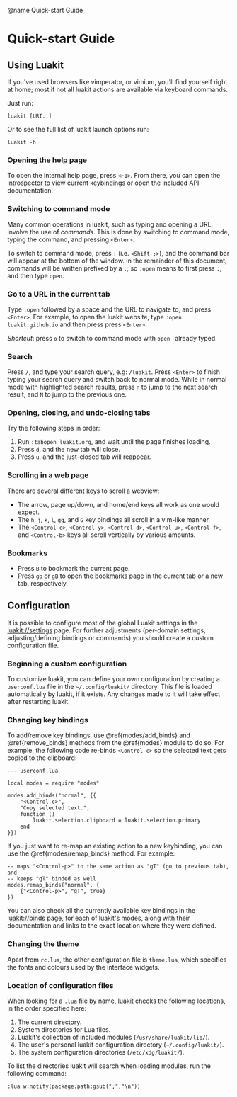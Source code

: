 @name Quick-start Guide

# Quick-start Guide

## Using Luakit

If you've used browsers like vimperator, or vimium, you'll find yourself
right at home; most if not all luakit actions are available via keyboard
commands.

Just run:

    luakit [URI..]

Or to see the full list of luakit launch options run:

    luakit -h

### Opening the help page

To open the internal help page, press `<F1>`. From there, you can open
the introspector to view current keybindings or open the included API
documentation.

### Switching to command mode

Many common operations in luakit, such as typing and opening a URL, involve the
use of _commands_. This is done by switching to command mode, typing the
command, and pressing `<Enter>`.

To switch to command mode, press `:` (i.e. `<Shift-;>`), and the command
bar will appear at the bottom of the window. In the remainder of this document,
commands will be written prefixed by a `:`; so `:open` means to first press
`:`, and then type `open`.

### Go to a URL in the current tab

Type `:open` followed by a space and the URL to navigate to, and press `<Enter>`.
For example, to open the luakit website, type `:open luakit.github.io` and then
press press `<Enter>`.

_Shortcut_: press `o` to switch to command mode with `open ` already typed.

### Search

Press `/`, and type your search query, e.g: `/luakit`. Press `<Enter>`
to finish typing your search query and switch back to normal mode.
While in normal mode with highlighted search results, press `n` to
jump to the next search result, and `N` to jump to the previous one.

### Opening, closing, and undo-closing tabs

Try the following steps in order:

1. Run `:tabopen luakit.org`, and wait until the page finishes loading.
2. Press `d`, and the new tab will close.
3. Press `u`, and the just-closed tab will reappear.

### Scrolling in a web page

There are several different keys to scroll a webview:

 - The arrow, page up/down, and home/end keys all work as one would expect.
 - The `h`, `j`, `k`, `l`, `gg`, and `G` key bindings all scroll in a vim-like manner.
 - The `<Control-e>`, `<Control-y>`, `<Control-d>`, `<Control-u>`,
   `<Control-f>`, and `<Control-b>` keys all scroll vertically by various
   amounts.

### Bookmarks

 - Press `B` to bookmark the current page.
 - Press `gb` or `gB` to open the bookmarks page in the current tab or a
   new tab, respectively.

## Configuration

It is possible to configure most of the global Luakit settings in the
<a href="luakit://settings">luakit://settings</a> page. For further
adjustments (per-domain settings, adjusting/defining bindings or commands) you
should create a custom configuration file.

### Beginning a custom configuration

To customize luakit, you can define your own configuration by creating a
`userconf.lua` file in the `~/.config/luakit/` directory. This file
is loaded automatically by luakit, if it exists. Any changes made to it will
take effect after restarting luakit.

### Changing key bindings

To add/remove key bindings, use @ref{modes/add_binds} and @ref{remove_binds}
methods from the @ref{modes} module to do so.  For example, the following code
re-binds `<Control-c>` so the selected text gets copied to the clipboard:

    --- userconf.lua

    local modes = require "modes"

    modes.add_binds("normal", {{
        "<Control-c>",
        "Copy selected text.",
        function ()
            luakit.selection.clipboard = luakit.selection.primary
        end
    }})

If you just want to re-map an existing action to a new keybinding, you can use
the @ref{modes/remap_binds} method. For example:

    -- maps "<Control-p>" to the same action as "gT" (go to previous tab), and
    -- keeps "gT" binded as well
    modes.remap_binds("normal", {
        {"<Control-p>", "gT", true}
    })

You can also check all the currently available key bindings in the
<a href="luakit://binds">luakit://binds</a> page, for each of luakit's modes,
along with their documentation and links to the exact location where they
were defined.

### Changing the theme

Apart from `rc.lua`, the other configuration file is `theme.lua`, which
specifies the fonts and colours used by the interface widgets.

### Location of configuration files

When looking for a `.lua` file by name, luakit checks the following locations,
in the order specified here:

1. The current directory.
2. System directories for Lua files.
3. Luakit's collection of included modules (`/usr/share/luakit/lib/`).
4. The user's personal luakit configuration directory (`~/.config/luakit/`).
5. The system configuration directories (`/etc/xdg/luakit/`).

To list the directories luakit will search when loading modules, run the
following command:

    :lua w:notify(package.path:gsub(";","\n"))

<!-- vim: set et sw=4 ts=8 sts=4 tw=79 :-->
